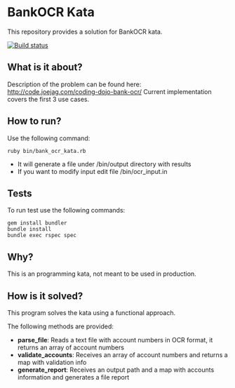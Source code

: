 # BankOCR Kata

This repository provides a solution for BankOCR kata.

[![Build status](https://travis-ci.org/solojavier/BankOCR.svg)](https://travis-ci.org/solojavier/BankOCR)

## What is it about?

Description of the problem can be found here: http://code.joejag.com/coding-dojo-bank-ocr/
Current implementation covers the first 3 use cases.

## How to run?

Use the following command:

```
ruby bin/bank_ocr_kata.rb
```

* It will generate a file under /bin/output directory with results
* If you want to modify input edit file /bin/ocr_input.in

## Tests

To run test use the following commands:

```
gem install bundler
bundle install
bundle exec rspec spec
```

## Why?

This is an programming kata, not meant to be used in production.

## How is it solved?

This program solves the kata using a functional approach.

The following methods are provided:

* **parse_file**: Reads a text file with account numbers in OCR format, it returns an array of account numbers
* **validate_accounts**: Receives an array of account numbers and returns a map with validation info
* **generate_report**: Receives an output path and a map with accounts information and generates a file report
